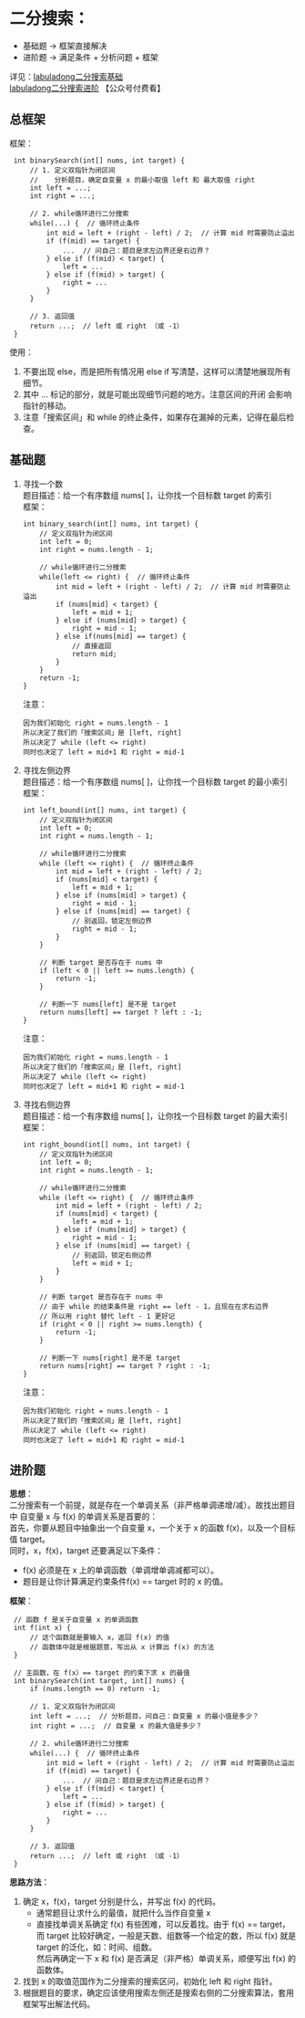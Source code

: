 # 二分搜索：
- 基础题 -> 框架直接解决
- 进阶题 -> 满足条件 + 分析问题 + 框架

详见：[labuladong二分搜索基础](https://labuladong.gitee.io/algo/di-yi-zhan-da78c/shou-ba-sh-48c1d/wo-xie-le--9c7a4/)  
     [labuladong二分搜索进阶](https://labuladong.gitee.io/algo/di-yi-zhan-da78c/shou-ba-sh-48c1d/er-fen-sou-ae51e/) 【公众号付费看】  

## 总框架
框架：
   ```
    int binarySearch(int[] nums, int target) {
        // 1. 定义双指针为闭区间
        //    分析题目，确定自变量 x 的最小取值 left 和 最大取值 right
        int left = ...;
        int right = ...;

        // 2. while循环进行二分搜索
        while(...) {  // 循环终止条件
            int mid = left + (right - left) / 2;  // 计算 mid 时需要防止溢出
            if (f(mid) == target) {
                ...  // 问自己：题目是求左边界还是右边界？
            } else if (f(mid) < target) {
                left = ...
            } else if (f(mid) > target) {
                right = ...
            }
        }

        // 3. 返回值
        return ...;  // left 或 right （或 -1）
    }
   ```
使用：
1. 不要出现 else，而是把所有情况用 else if 写清楚，这样可以清楚地展现所有细节。  
2. 其中 ... 标记的部分，就是可能出现细节问题的地方。注意区间的开闭 会影响指针的移动。  
3. 注意「搜索区间」和 while 的终止条件，如果存在漏掉的元素，记得在最后检查。  


## 基础题  

1. 寻找一个数  
题目描述：给一个有序数组 nums[ ]，让你找一个目标数 target 的索引  
框架：
    ```
    int binary_search(int[] nums, int target) {
        // 定义双指针为闭区间
        int left = 0;
        int right = nums.length - 1;
        
        // while循环进行二分搜索
        while(left <= right) {  // 循环终止条件
            int mid = left + (right - left) / 2;  // 计算 mid 时需要防止溢出
            if (nums[mid] < target) {
                left = mid + 1;
            } else if (nums[mid] > target) {
                right = mid - 1;
            } else if(nums[mid] == target) {
                // 直接返回
                return mid;
            }
        }
        return -1;
    }
    ```
   注意：

       因为我们初始化 right = nums.length - 1  
       所以决定了我们的「搜索区间」是 [left, right]  
       所以决定了 while (left <= right)  
       同时也决定了 left = mid+1 和 right = mid-1  

2. 寻找左侧边界  
   题目描述：给一个有序数组 nums[ ]，让你找一个目标数 target 的最小索引  
   框架：
    ```
    int left_bound(int[] nums, int target) {
        // 定义双指针为闭区间
        int left = 0;
        int right = nums.length - 1;
   
        // while循环进行二分搜索
        while (left <= right) {  // 循环终止条件
            int mid = left + (right - left) / 2;
            if (nums[mid] < target) {
                left = mid + 1;
            } else if (nums[mid] > target) {
                right = mid - 1;
            } else if (nums[mid] == target) {
                // 别返回，锁定左侧边界
                right = mid - 1;
            }
        }
   
        // 判断 target 是否存在于 nums 中
        if (left < 0 || left >= nums.length) {
            return -1;
        }
   
        // 判断一下 nums[left] 是不是 target
        return nums[left] == target ? left : -1;
    }
    ```
   注意：

       因为我们初始化 right = nums.length - 1  
       所以决定了我们的「搜索区间」是 [left, right]  
       所以决定了 while (left <= right)  
       同时也决定了 left = mid+1 和 right = mid-1  

3. 寻找右侧边界  
   题目描述：给一个有序数组 nums[ ]，让你找一个目标数 target 的最大索引  
   框架：
    ```
    int right_bound(int[] nums, int target) {
        // 定义双指针为闭区间
        int left = 0;
        int right = nums.length - 1;
        
        // while循环进行二分搜索
        while (left <= right) {  // 循环终止条件
            int mid = left + (right - left) / 2;
            if (nums[mid] < target) {
                left = mid + 1;
            } else if (nums[mid] > target) {
                right = mid - 1;
            } else if (nums[mid] == target) {
                // 别返回，锁定右侧边界
                left = mid + 1;
            }
        }
        
        // 判断 target 是否存在于 nums 中
        // 由于 while 的结束条件是 right == left - 1，且现在在求右边界
        // 所以用 right 替代 left - 1 更好记
        if (right < 0 || right >= nums.length) {
            return -1;
        }

        // 判断一下 nums[right] 是不是 target
        return nums[right] == target ? right : -1;
    }
    ```
   注意：

       因为我们初始化 right = nums.length - 1  
       所以决定了我们的「搜索区间」是 [left, right]  
       所以决定了 while (left <= right)  
       同时也决定了 left = mid+1 和 right = mid-1  


## 进阶题

**思想**：  
二分搜索有一个前提，就是存在一个单调关系（非严格单调递增/减）。故找出题目中 自变量 x 与 f(x) 的单调关系是首要的：  
首先，你要从题目中抽象出一个自变量 x，一个关于 x 的函数 f(x)，以及一个目标值 target。  
同时，x，f(x)，target 还要满足以下条件：  
- f(x) 必须是在 x 上的单调函数（单调增单调减都可以）。  
- 题目是让你计算满足约束条件f(x) == target 时的 x 的值。  


**框架**：  
```
 // 函数 f 是关于自变量 x 的单调函数
 int f(int x) {
     // 这个函数就是要输入 x，返回 f(x) 的值
     // 函数体中就是根据题意，写出从 x 计算出 f(x) 的方法
 }
 
 // 主函数，在 f(x）== target 的约束下求 x 的最值
 int binarySearch(int target, int[] nums) {
     if (nums.length == 0) return -1;
     
     // 1. 定义双指针为闭区间
     int left = ...;  // 分析题目，问自己：自变量 x 的最小值是多少？
     int right = ...;  // 自变量 x 的最大值是多少？
   
     // 2. while循环进行二分搜索
     while(...) {  // 循环终止条件
         int mid = left + (right - left) / 2;  // 计算 mid 时需要防止溢出
         if (f(mid) == target) {
             ...  // 问自己：题目是求左边界还是右边界？
         } else if (f(mid) < target) {
             left = ...
         } else if (f(mid) > target) {
             right = ...
         }
     }
   
     // 3. 返回值
     return ...;  // left 或 right （或 -1）
 }
```

**思路方法**：  
1. 确定 x，f(x)，target 分别是什么，并写出 f(x) 的代码。
   - 通常题目让求什么的最值，就把什么当作自变量 x  
   - 直接找单调关系确定 f(x) 有些困难，可以反着找。由于 f(x) == target，而 target 比较好确定，一般是天数、组数等一个给定的数，所以 f(x) 就是 target 的泛化，如：时间、组数。  
     然后再确定一下 x 和 f(x) 是否满足（非严格）单调关系，顺便写出 f(x) 的函数体。
2. 找到 x 的取值范国作为二分搜索的搜索区问，初始化 left 和 right 指针。
3. 根据题目的要求，确定应该使用搜索左侧还是搜索右侧的二分搜索算法，套用框架写出解法代码。
